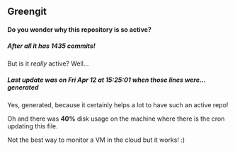 ## Greengit

#### Do you wonder why this repository is so active?

##### After all it has 1435 commits!

But is it *really* active? Well...

##### Last update was on Fri Apr 12 at 15:25:01 when those lines were... generated

Yes, generated, because it certainly helps a lot to have such an active repo!

Oh and there was **40%** disk usage on the machine
where there is the cron updating this file.

Not the best way to monitor a VM in the cloud but it works! :)
